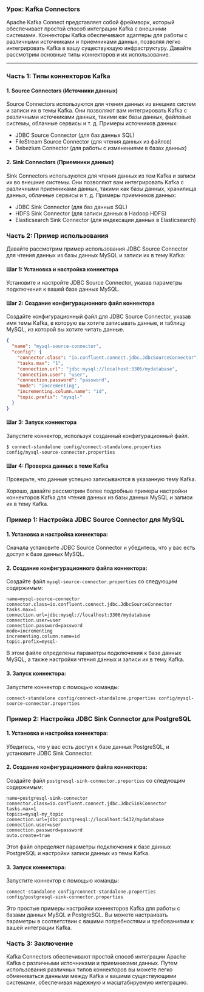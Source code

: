 ### Урок: Kafka Connectors

Apache Kafka Connect представляет собой фреймворк, который обеспечивает простой способ интеграции Kafka с внешними системами. Коннекторы Kafka обеспечивают адаптеры для работы с различными источниками и приемниками данных, позволяя легко интегрировать Kafka в вашу существующую инфраструктуру. Давайте рассмотрим основные типы коннекторов и их использование.

---

### Часть 1: Типы коннекторов Kafka

#### 1. Source Connectors (Источники данных)

Source Connectors используются для чтения данных из внешних систем и записи их в темы Kafka. Они позволяют вам интегрировать Kafka с различными источниками данных, такими как базы данных, файловые системы, облачные сервисы и т. д. Примеры источников данных:

- JDBC Source Connector (для баз данных SQL)
- FileStream Source Connector (для чтения данных из файлов)
- Debezium Connector (для работы с изменениями в базах данных)

#### 2. Sink Connectors (Приемники данных)

Sink Connectors используются для чтения данных из тем Kafka и записи их во внешние системы. Они позволяют вам интегрировать Kafka с различными приемниками данных, такими как базы данных, хранилища данных, облачные сервисы и т. д. Примеры приемников данных:

- JDBC Sink Connector (для баз данных SQL)
- HDFS Sink Connector (для записи данных в Hadoop HDFS)
- Elasticsearch Sink Connector (для индексации данных в Elasticsearch)

### Часть 2: Пример использования

Давайте рассмотрим пример использования JDBC Source Connector для чтения данных из базы данных MySQL и записи их в тему Kafka:

#### Шаг 1: Установка и настройка коннектора

Установите и настройте JDBC Source Connector, указав параметры подключения к вашей базе данных MySQL.

#### Шаг 2: Создание конфигурационного файл коннектора

Создайте конфигурационный файл для JDBC Source Connector, указав имя темы Kafka, в которую вы хотите записывать данные, и таблицу MySQL, из которой вы хотите читать данные.

```json
{
  "name": "mysql-source-connector",
  "config": {
    "connector.class": "io.confluent.connect.jdbc.JdbcSourceConnector",
    "tasks.max": "1",
    "connection.url": "jdbc:mysql://localhost:3306/mydatabase",
    "connection.user": "user",
    "connection.password": "password",
    "mode": "incrementing",
    "incrementing.column.name": "id",
    "topic.prefix": "mysql-"
  }
}
```

#### Шаг 3: Запуск коннектора

Запустите коннектор, используя созданный конфигурационный файл.

```
$ connect-standalone config/connect-standalone.properties config/mysql-source-connector.properties
```

#### Шаг 4: Проверка данных в теме Kafka

Проверьте, что данные успешно записываются в указанную тему Kafka.


Хорошо, давайте рассмотрим более подробные примеры настройки коннекторов Kafka для чтения данных из базы данных MySQL и записи их в тему Kafka.

### Пример 1: Настройка JDBC Source Connector для MySQL

#### 1. Установка и настройка коннектора:

Сначала установите JDBC Source Connector и убедитесь, что у вас есть доступ к базе данных MySQL.

#### 2. Создание конфигурационного файла коннектора:

Создайте файл `mysql-source-connector.properties` со следующим содержимым:

```properties
name=mysql-source-connector
connector.class=io.confluent.connect.jdbc.JdbcSourceConnector
tasks.max=1
connection.url=jdbc:mysql://localhost:3306/mydatabase
connection.user=user
connection.password=password
mode=incrementing
incrementing.column.name=id
topic.prefix=mysql-
```

В этом файле определены параметры подключения к базе данных MySQL, а также настройки чтения данных и записи их в тему Kafka.

#### 3. Запуск коннектора:

Запустите коннектор с помощью команды:

```
connect-standalone config/connect-standalone.properties config/mysql-source-connector.properties
```

### Пример 2: Настройка JDBC Sink Connector для PostgreSQL

#### 1. Установка и настройка коннектора:

Убедитесь, что у вас есть доступ к базе данных PostgreSQL, и установите JDBC Sink Connector.

#### 2. Создание конфигурационного файла коннектора:

Создайте файл `postgresql-sink-connector.properties` со следующим содержимым:

```properties
name=postgresql-sink-connector
connector.class=io.confluent.connect.jdbc.JdbcSinkConnector
tasks.max=1
topics=mysql-my_topic
connection.url=jdbc:postgresql://localhost:5432/mydatabase
connection.user=user
connection.password=password
auto.create=true
```

Этот файл определяет параметры подключения к базе данных PostgreSQL и настройки записи данных из темы Kafka.

#### 3. Запуск коннектора:

Запустите коннектор с помощью команды:

```
connect-standalone config/connect-standalone.properties config/postgresql-sink-connector.properties
```

Это простые примеры настройки коннекторов Kafka для работы с базами данных MySQL и PostgreSQL. Вы можете настраивать параметры в соответствии с вашими потребностями и требованиями к вашей интеграции Kafka.

### Часть 3: Заключение

Kafka Connectors обеспечивают простой способ интеграции Apache Kafka с различными источниками и приемниками данных. Путем использования различных типов коннекторов вы можете легко обмениваться данными между Kafka и вашими существующими системами, обеспечивая надежную и масштабируемую интеграцию.